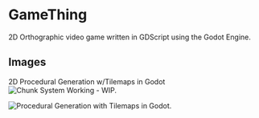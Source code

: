 # GameThing
 2D Orthographic video game written in GDScript using the Godot Engine.
 
## Images
2D Procedural Generation w/Tilemaps in Godot
![Chunk System Working - WIP.](http://i.imgur.com/Aopzi1Lh.gif)

![Procedural Generation with Tilemaps in Godot.](https://i.imgur.com/e3K2ptt.png)
